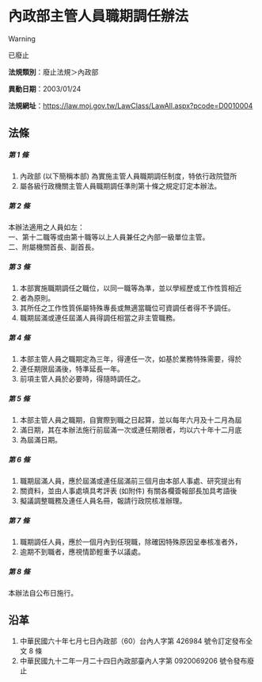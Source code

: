 # 內政部主管人員職期調任辦法
> [!WARNING]
> 已廢止

**法規類別**：廢止法規＞內政部

**異動日期**：2003/01/24  

**法規網址**：https://law.moj.gov.tw/LawClass/LawAll.aspx?pcode=D0010004



## 法條
##### 第 1 條
1. 內政部 (以下簡稱本部) 為實施主管人員職期調任制度，特依行政院暨所
1. 屬各級行政機關主管人員職期調任準則第十條之規定訂定本辦法。

##### 第 2 條
本辦法適用之人員如左：  
一、第十二職等或由第十職等以上人員兼任之內部一級單位主管。  
二、附屬機關首長、副首長。

##### 第 3 條
1. 本部實施職期調任之職位，以同一職等為準，並以學經歷或工作性質相近
1. 者為原則。
1. 其所任之工作性質係屬特殊專長或無適當職位可資調任者得不予調任。
1. 職期屆滿或連任屆滿人員得調任相當之非主管職務。

##### 第 4 條
1. 本部主管人員之職期定為三年，得連任一次，如基於業務特殊需要，得於
1. 連任期限屆滿後，特準延長一年。
1. 前項主管人員於必要時，得隨時調任之。

##### 第 5 條
1. 本部主管人員之職期，自實際到職之日起算，並以每年六月及十二月為屆
1. 滿日期，其在本辦法施行前屆滿一次或連任期限者，均以六十年十二月底
1. 為屆滿日期。

##### 第 6 條
1. 職期屆滿人員，應於屆滿或連任屆滿前三個月由本部人事處、研究提出有
1. 關資料，並由人事處填具考評表 (如附件) 有關各欄簽報部長加具考語後
1. 擬議調整職務及連任人員名冊，報請行政院核准辦理。

##### 第 7 條
1. 職期調任人員，應於一個月內到任現職，除確因特殊原因呈奉核准者外，
1. 逾期不到職者，應視情節輕重予以議處。

##### 第 8 條
本辦法自公布日施行。

## 沿革
1. 中華民國六十年七月七日內政部（60）台內人字第 426984 號令訂定發布全文 8  條
1. 中華民國九十二年一月二十四日內政部臺內人字第 0920069206 號令發布廢止

